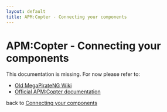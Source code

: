 ```yaml
---
layout: default
title: APM:Copter - Connecting your components
---
```


# APM:Copter - Connecting your components

This documentation is missing.
For now please refer to:

* [Old MegaPirateNG Wiki](http://code.google.com/p/megapirateng/wiki/confighw?wl=en)
* [Official APM:Copter documentation](http://copter.ardupilot.com/wiki/connecting-your-rc-input-and-motors/)

back to [Connecting your components](connecting_components)